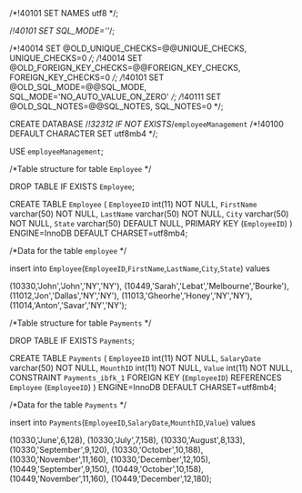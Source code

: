 /*!40101 SET NAMES utf8 */;

/*!40101 SET SQL_MODE=''*/;

/*!40014 SET @OLD_UNIQUE_CHECKS=@@UNIQUE_CHECKS, UNIQUE_CHECKS=0 */;
/*!40014 SET @OLD_FOREIGN_KEY_CHECKS=@@FOREIGN_KEY_CHECKS, FOREIGN_KEY_CHECKS=0 */;
/*!40101 SET @OLD_SQL_MODE=@@SQL_MODE, SQL_MODE='NO_AUTO_VALUE_ON_ZERO' */;
/*!40111 SET @OLD_SQL_NOTES=@@SQL_NOTES, SQL_NOTES=0 */;

CREATE DATABASE /*!32312 IF NOT EXISTS*/`employeeManagement` /*!40100 DEFAULT CHARACTER SET utf8mb4 */;

USE `employeeManagement`;

/*Table structure for table `Employee` */

DROP TABLE IF EXISTS `Employee`;

CREATE TABLE `Employee` (
  `EmployeeID` int(11) NOT NULL,
  `FirstName` varchar(50) NOT NULL,
  `LastName` varchar(50) NOT NULL,
  `City` varchar(50) NOT NULL,
  `State` varchar(50) DEFAULT NULL,
  PRIMARY KEY (`EmployeeID`)
) ENGINE=InnoDB DEFAULT CHARSET=utf8mb4;

/*Data for the table `employee` */

insert  into `Employee`(`EmployeeID`,`FirstName`,`LastName`,`City`,`State`) values 

(10330,'John','John','NY','NY'),
(10449,'Sarah','Lebat','Melbourne','Bourke'),
(11012,'Jon','Dallas','NY','NY'),
(11013,'Gheorhe','Honey','NY','NY'),
(11014,'Anton','Savar','NY','NY');


/*Table structure for table `Payments` */

DROP TABLE IF EXISTS `Payments`;

CREATE TABLE `Payments` (
  `EmployeeID` int(11) NOT NULL,
  `SalaryDate` varchar(50) NOT NULL,
  `MounthID` int(11) NOT NULL,
  `Value` int(11) NOT NULL,
  CONSTRAINT `Payments_ibfk_1` FOREIGN KEY (`EmployeeID`) REFERENCES `Employee` (`EmployeeID`)
) ENGINE=InnoDB DEFAULT CHARSET=utf8mb4;

/*Data for the table `Payments` */

insert  into `Payments`(`EmployeeID`,`SalaryDate`,`MounthID`,`Value`) values 

(10330,'June',6,128),
(10330,'July',7,158),
(10330,'August',8,133),
(10330,'September',9,120),
(10330,'October',10,188),
(10330,'November',11,160),
(10330,'December',12,105),
(10449,'September',9,150),
(10449,'October',10,158),
(10449,'November',11,160),
(10449,'December',12,180);
